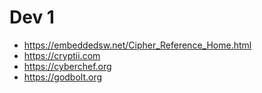 # Dev 1


- https://embeddedsw.net/Cipher_Reference_Home.html
- https://cryptii.com
- https://cyberchef.org
- https://godbolt.org








